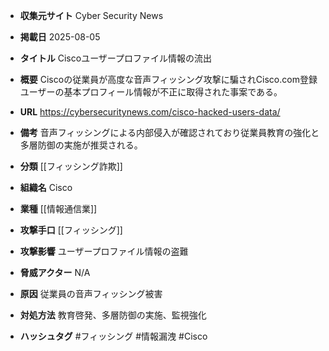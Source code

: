 - **収集元サイト**
Cyber Security News

- **掲載日**
2025-08-05

- **タイトル**
Ciscoユーザープロファイル情報の流出

- **概要**
Ciscoの従業員が高度な音声フィッシング攻撃に騙されCisco.com登録ユーザーの基本プロフィール情報が不正に取得された事案である。

- **URL**
https://cybersecuritynews.com/cisco-hacked-users-data/

- **備考**
音声フィッシングによる内部侵入が確認されており従業員教育の強化と多層防御の実施が推奨される。

- **分類**
[[フィッシング詐欺]]

- **組織名**
Cisco

- **業種**
[[情報通信業]]

- **攻撃手口**
[[フィッシング]]

- **攻撃影響**
ユーザープロファイル情報の盗難

- **脅威アクター**
N/A

- **原因**
従業員の音声フィッシング被害

- **対処方法**
教育啓発、多層防御の実施、監視強化

- **ハッシュタグ**
#フィッシング #情報漏洩 #Cisco
